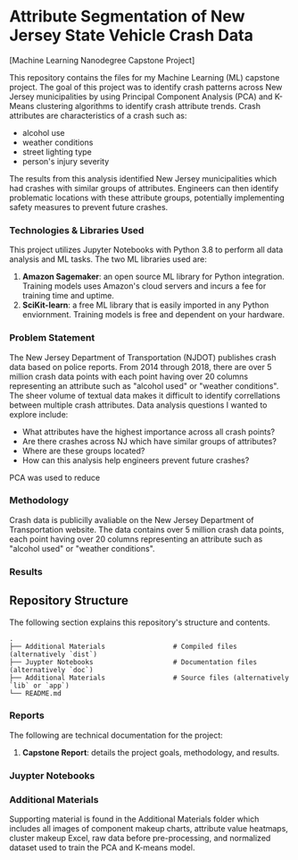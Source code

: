 # Attribute Segmentation of New Jersey State Vehicle Crash Data
[Machine Learning Nanodegree Capstone Project]

This repository contains the files for my Machine Learning (ML) capstone project. The goal of this project was to identify crash patterns across New Jersey municipalities by using Principal Component Analysis (PCA) and K-Means clustering algorithms to identify crash attribute trends. Crash attributes are characteristics of a crash such as:
- alcohol use
- weather conditions
- street lighting type
- person's injury severity

The results from this analysis identified New Jersey municipalities which had crashes with similar groups of attributes. Engineers can then identify problematic locations with these attribute groups, potentially implementing safety measures to prevent future crashes. 

### Technologies & Libraries Used
This project utilizes Jupyter Notebooks with Python 3.8 to perform all data analysis and ML tasks. The two ML libraries used are:
1. **Amazon Sagemaker**: an open source ML library for Python integration. Training models uses Amazon's cloud servers and incurs a fee for training time and uptime.
2. **SciKit-learn**: a free ML library that is easily imported in any Python enviornment. Training models is free and dependent on your hardware.

### Problem Statement
The New Jersey Department of Transportation (NJDOT) publishes crash data based on police reports. From 2014 through 2018, there are over 5 million crash data points with each point having over 20 columns representing an attribute such as "alcohol used" or "weather conditions". The sheer volume of textual data makes it difficult to identify correllations between multiple crash attributes. Data analysis questions I wanted to explore include:
- What attributes have the highest importance across all crash points?
- Are there crashes across NJ which have similar groups of attributes?
- Where are these groups located?
- How can this analysis help engineers prevent future crashes?

PCA was used to reduce 

### Methodology
Crash data is publicilly avaliable on the New Jersey Department of Transportation website. The data contains over 5 million crash data points, each point having over 20 columns representing an attribute such as "alcohol used" or "weather conditions". 

### Results



## Repository Structure
The following section explains this repository's structure and contents.

    .
    ├── Additional Materials                 # Compiled files (alternatively `dist`)
    ├── Juypter Notebooks                    # Documentation files (alternatively `doc`)
    ├── Additional Materials                 # Source files (alternatively `lib` or `app`)
    └── README.md

### Reports
The following are technical documentation for the project:
1. **Capstone Report**: details the project goals, methodology, and results. 

### Juypter Notebooks


### Additional Materials
Supporting material is found in the Additional Materials folder which includes all images of component makeup charts, attribute value heatmaps, cluster makeup Excel, raw data before pre-processing, and normalized dataset used to train the PCA and K-means model.
